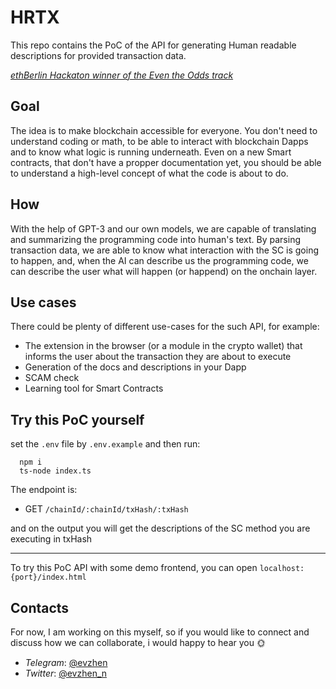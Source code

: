 # HRTX

This repo contains the PoC of the API for generating Human readable descriptions for provided transaction data.

[_ethBerlin Hackaton winner of the Even the Odds track_](https://devfolio.co/projects/hrtx-9ae6)

## Goal

The idea is to make blockchain accessible for everyone. You don't need to understand coding or math, to be able to interact with blockchain Dapps and to know what logic is running underneath. Even on a new Smart contracts, that don't have a propper documentation yet, you should be able to understand a high-level concept of what the code is about to do.

## How

With the help of GPT-3 and our own models, we are capable of translating and summarizing the programming code into human's text. By parsing transaction data, we are able to know what interaction with the SC is going to happen, and, when the AI can describe us the programming code, we can describe the user what will happen (or happend) on the onchain layer.

## Use cases

There could be plenty of different use-cases for the such API, for example:

- The extension in the browser (or a module in the crypto wallet) that informs the user about the transaction they are about to execute
- Generation of the docs and descriptions in your Dapp
- SCAM check
- Learning tool for Smart Contracts

## Try this PoC yourself

set the `.env` file by `.env.example` and then run:

```shell
  npm i
  ts-node index.ts
```

The endpoint is:

- GET `/chainId/:chainId/txHash/:txHash`

and on the output you will get the descriptions of the SC method you are executing in txHash

---

To try this PoC API with some demo frontend, you can open `localhost:{port}/index.html`

## Contacts

For now, I am working on this myself, so if you would like to connect and discuss how we can collaborate, i would happy to hear you 🌞 

- _Telegram_: [@evzhen](https://t.me/evzhen)
- _Twitter_: [@evzhen_n](https://twitter.com/evzhen_n)
